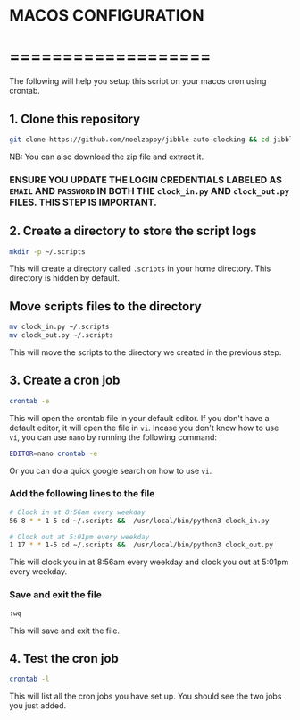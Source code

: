 # MACOS CONFIGURATION

# ===================

The following will help you setup this script on your macos cron using crontab.

## 1. Clone this repository

```bash
git clone https://github.com/noelzappy/jibble-auto-clocking && cd jibble-auto-clocking
```

NB: You can also download the zip file and extract it.

### ENSURE YOU UPDATE THE LOGIN CREDENTIALS LABELED AS `EMAIL` AND `PASSWORD` IN BOTH THE `clock_in.py` AND `clock_out.py` FILES. THIS STEP IS IMPORTANT.

## 2. Create a directory to store the script logs

```bash
mkdir -p ~/.scripts
```

This will create a directory called `.scripts` in your home directory. This directory is hidden by default.

## Move scripts files to the directory

```bash
mv clock_in.py ~/.scripts
mv clock_out.py ~/.scripts
```

This will move the scripts to the directory we created in the previous step.

## 3. Create a cron job

```bash
crontab -e
```

This will open the crontab file in your default editor. If you don't have a default editor, it will open the file in `vi`. Incase you don't know how to use `vi`, you can use `nano` by running the following command:

```bash
EDITOR=nano crontab -e
```

Or you can do a quick google search on how to use `vi`.

### Add the following lines to the file

```bash
# Clock in at 8:56am every weekday
56 8 * * 1-5 cd ~/.scripts &&  /usr/local/bin/python3 clock_in.py

# Clock out at 5:01pm every weekday
1 17 * * 1-5 cd ~/.scripts &&  /usr/local/bin/python3 clock_out.py
```

This will clock you in at 8:56am every weekday and clock you out at 5:01pm every weekday.

### Save and exit the file

```bash
:wq
```

This will save and exit the file.

## 4. Test the cron job

```bash
crontab -l
```

This will list all the cron jobs you have set up. You should see the two jobs you just added.
